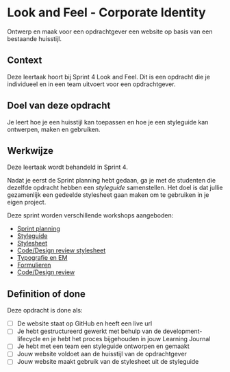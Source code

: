 # Look and Feel - Corporate Identity

Ontwerp en maak voor een opdrachtgever een website op basis van een bestaande huisstijl.

## Context

Deze leertaak hoort bij Sprint 4 Look and Feel. Dit is een opdracht die je individueel en in een team uitvoert voor een opdrachtgever.

## Doel van deze opdracht

Je leert hoe je een huisstijl kan toepassen en hoe je een styleguide kan ontwerpen, maken en gebruiken.

## Werkwijze

Deze leertaak wordt behandeld in Sprint 4. 

Nadat je eerst de Sprint planning hebt gedaan, ga je met de studenten die dezelfde opdracht hebben een *styleguide* samenstellen. 
Het doel is dat jullie gezamenlijk een gedeelde stylesheet gaan maken om te gebruiken in je eigen project.

Deze sprint worden verschillende workshops aangeboden:

- [Sprint planning](sprint-planning.md)
- [Styleguide](styleguide.md)
- [Stylesheet](stylesheet.md)
- [Code/Design review stylesheet](code-design-review-stylesheet.md)
- [Typografie en EM](typografie-en-em.md)
- [Formulieren](formulieren.md)
- [Code/Design review](code-design-review.md)


## Definition of done

Deze opdracht is done als:

- [ ] De website staat op GitHub en heeft een live url
- [ ] Je hebt gestructureerd gewerkt met behulp van de development-lifecycle en je hebt het proces bijgehouden in jouw Learning Journal
- [ ] Je hebt met een team een styleguide ontworpen en gemaakt
- [ ] Jouw website voldoet aan de huisstijl van de opdrachtgever
- [ ] Jouw website maakt gebruik van de stylesheet uit de styleguide
